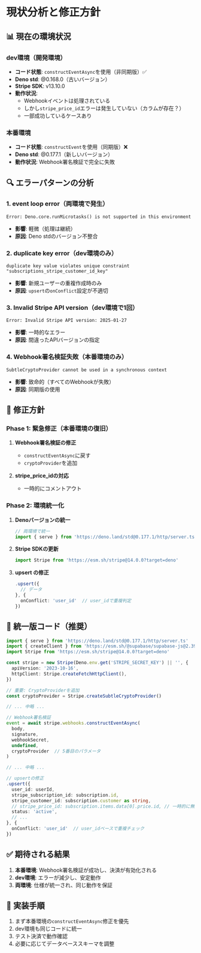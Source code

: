 # 現状分析と修正方針

## 📊 現在の環境状況

### dev環境（開発環境）
- **コード状態**: `constructEventAsync`を使用（非同期版）✅
- **Deno std**: @0.168.0（古いバージョン）
- **Stripe SDK**: v13.10.0
- **動作状況**: 
  - Webhookイベントは処理されている
  - しかし`stripe_price_id`エラーは発生していない（カラムが存在？）
  - 一部成功しているケースあり

### 本番環境
- **コード状態**: `constructEvent`を使用（同期版）❌ 
- **Deno std**: @0.177.1（新しいバージョン）
- **動作状況**: Webhook署名検証で完全に失敗

## 🔍 エラーパターンの分析

### 1. event loop error（両環境で発生）
```
Error: Deno.core.runMicrotasks() is not supported in this environment
```
- **影響**: 軽微（処理は継続）
- **原因**: Deno stdのバージョン不整合

### 2. duplicate key error（dev環境のみ）
```
duplicate key value violates unique constraint "subscriptions_stripe_customer_id_key"
```
- **影響**: 新規ユーザーの重複作成時のみ
- **原因**: `upsert`の`onConflict`設定が不適切

### 3. Invalid Stripe API version（dev環境で1回）
```
Error: Invalid Stripe API version: 2025-01-27
```
- **影響**: 一時的なエラー
- **原因**: 間違ったAPIバージョンの指定

### 4. Webhook署名検証失敗（本番環境のみ）
```
SubtleCryptoProvider cannot be used in a synchronous context
```
- **影響**: 致命的（すべてのWebhookが失敗）
- **原因**: 同期版の使用

## 🎯 修正方針

### Phase 1: 緊急修正（本番環境の復旧）

1. **Webhook署名検証の修正**
   - `constructEventAsync`に戻す
   - `cryptoProvider`を追加

2. **stripe_price_idの対応**
   - 一時的にコメントアウト

### Phase 2: 環境統一化

1. **Denoバージョンの統一**
   ```typescript
   // 両環境で統一
   import { serve } from 'https://deno.land/std@0.177.1/http/server.ts'
   ```

2. **Stripe SDKの更新**
   ```typescript
   import Stripe from 'https://esm.sh/stripe@14.0.0?target=deno'
   ```

3. **upsert の修正**
   ```typescript
   .upsert({
     // データ
   }, {
     onConflict: 'user_id'  // user_idで重複判定
   })
   ```

## 📝 統一版コード（推奨）

```typescript
import { serve } from 'https://deno.land/std@0.177.1/http/server.ts'
import { createClient } from 'https://esm.sh/@supabase/supabase-js@2.39.3'
import Stripe from 'https://esm.sh/stripe@14.0.0?target=deno'

const stripe = new Stripe(Deno.env.get('STRIPE_SECRET_KEY') || '', {
  apiVersion: '2023-10-16',
  httpClient: Stripe.createFetchHttpClient(),
})

// 重要: CryptoProviderを追加
const cryptoProvider = Stripe.createSubtleCryptoProvider()

// ... 中略 ...

// Webhook署名検証
event = await stripe.webhooks.constructEventAsync(
  body,
  signature,
  webhookSecret,
  undefined,
  cryptoProvider  // 5番目のパラメータ
)

// ... 中略 ...

// upsertの修正
.upsert({
  user_id: userId,
  stripe_subscription_id: subscription.id,
  stripe_customer_id: subscription.customer as string,
  // stripe_price_id: subscription.items.data[0].price.id, // 一時的に無効化
  status: 'active',
  // ...
}, {
  onConflict: 'user_id'  // user_idベースで重複チェック
})
```

## ✅ 期待される結果

1. **本番環境**: Webhook署名検証が成功し、決済が有効化される
2. **dev環境**: エラーが減少し、安定動作
3. **両環境**: 仕様が統一され、同じ動作を保証

## 🚀 実装手順

1. まず本番環境の`constructEventAsync`修正を優先
2. dev環境も同じコードに統一
3. テスト決済で動作確認
4. 必要に応じてデータベーススキーマを調整